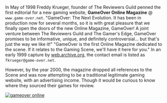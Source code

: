 In May of 1998 Freddy Krueger, founder of The Reviewers Guild penned the first editorial for a new gaming website, **GameOver Online Magazine** @ `www.game-over.net`. "GameOver: The Next Evolution. It has been in production now for several months, so it is with great pleasure that we finally open the doors of the new Online Magazine, GameOver! A joint venture between The Reviewers Guild and The Gamer's Edge, GameOver promises to be informative, unique, and definitely controversial... but that's just the way we like it!"  "GameOver is the first Online Magazine dedicated to the scene. If it relates to the Gaming Scene, we'll have it here for you." In an early 1999 capture by [web.archive.org](https://web.archive.org/web/19981111185826/http://www.game-over.net/), the contact email is listed as `fkrueger@game-over.net`.

However, by the year 2000, the magazine dropped all references to the Scene and was now attempting to be a traditional legitimate gaming website, with an advertising income. Though it would be curious to know where they sourced their games for review.

[![gameover online](https://wayback.defacto2.net/defacto2-from-1999-september-26/banners/trg-banner.gif)](https://web.archive.org/web/19981111185826/http://www.game-over.net/)